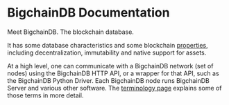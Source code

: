 # BigchainDB Documentation

Meet BigchainDB. The blockchain database.

It has some database characteristics and some blockchain [properties](broken-reference), including decentralization, immutability and native support for assets.

At a high level, one can communicate with a BigchainDB network (set of nodes) using the BigchainDB HTTP API, or a wrapper for that API, such as the BigchainDB Python Driver. Each BigchainDB node runs BigchainDB Server and various other software. The [terminology page](broken-reference) explains some of those terms in more detail.
